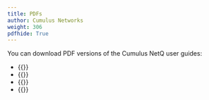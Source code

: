 ```yaml
---
title: PDFs
author: Cumulus Networks
weight: 306
pdfhide: True
---
```


You can download PDF versions of the Cumulus NetQ user guides:

- {{<exlink url="https://drive.google.com/file/d/1ukDblUqrZz13slxtQ6BSu4cenQP4mfY0/view?usp=sharing" text="Cumulus NetQ 2.3.1 Deployment Guide">}}
- {{<exlink url="https://drive.google.com/file/d/13M1YNZcZPageySwj_O6heoSKPp8LacU0/view?usp=sharing" text="Cumulus NetQ 2.3.1 Integration Guide">}}
- {{<exlink url="https://drive.google.com/file/d/1K2rG-iV2feYOPs32TW7lHoKA91eiJ_SO/view?usp=sharing" text="Cumulus NetQ 2.3.1 UI User Guide">}}
- {{<exlink url="https://drive.google.com/file/d/1pOWF7VKl_6Ypr0ZBtKWZXAkrx-4WWgG1/view?usp=sharing" text="Cumulus NetQ 2.3.1 CLI User Guide">}}
